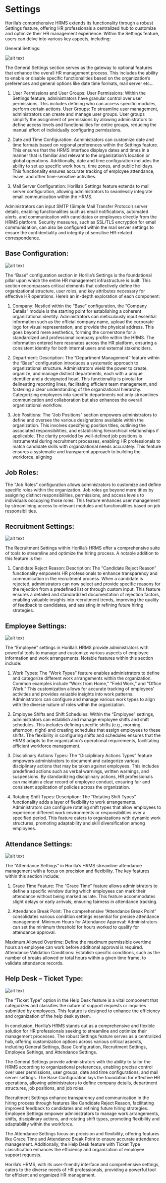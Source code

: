 # Settings
Horilla’s comprehensive HRMS extends its functionality through a robust Settings feature, offering HR professionals a centralized hub to customize and optimize their HR management experience. Within the Settings feature, users can delve into various key aspects, including:

General Settings:

![alt text](media/image.png)

The General Settings section serves as the gateway to optional features that enhance the overall HR management process. This includes the ability to enable or disable specific functionalities based on the organization’s preferences and general options like date time formats, mail server etc…

1. User Permissions and User Groups:
User Permissions: Within the Settings feature, administrators have granular control over user permissions. This includes defining who can access specific modules, perform certain actions.
User Groups: To streamline user management, administrators can create and manage user groups. User groups simplify the assignment of permissions by allowing administrators to define access levels and functionalities for entire groups, reducing the manual effort of individually configuring permissions.

2. Date and Time Configuration:
Administrators can customize date and time formats based on regional preferences within the Settings feature. This ensures that the HRMS interface displays dates and times in a manner that is familiar and relevant to the organization’s location or global operations.
Additionally, date and time configuration includes the ability to set up specific work hours, time zones, and public holidays. This functionality ensures accurate tracking of employee attendance, leave, and other time-sensitive activities.

3. Mail Server Configuration:
Horilla’s Settings feature extends to mail server configuration, allowing administrators to seamlessly integrate email communication within the HRMS.

Administrators can input SMTP (Simple Mail Transfer Protocol) server details, enabling functionalities such as email notifications, automated alerts, and communication with candidates or employees directly from the HRMS platform.
Security measures, such as SSL/TLS encryption for email communication, can also be configured within the mail server settings to ensure the confidentiality and integrity of sensitive HR-related correspondence.

## Base Configuration:

![alt text](media/image-1.png)

The “Base” configuration section in Horilla’s Settings is the foundational pillar upon which the entire HR management infrastructure is built. This section encompasses critical elements that collectively define the organizational structure, user roles, and key attributes necessary for effective HR operations. Here’s an in-depth exploration of each component:


1. Company:
Nestled within the “Base” configuration, the “Company Details” module is the starting point for establishing a coherent organizational identity. Administrators can meticulously input essential information such as the official company name, upload the corporate logo for visual representation, and provide the physical address. This goes beyond mere aesthetics, forming the cornerstone for a standardized and professional company profile within the HRMS. The information entered here resonates across the HR platform, ensuring a consistent identity for both internal users and external stakeholders.

2. Department:
Description: The “Department Management” feature within the “Base” configuration introduces a systematic approach to organizational structure. Administrators wield the power to create, organize, and manage distinct departments, each with a unique identifier and a designated head. This functionality is pivotal for delineating reporting lines, facilitating efficient team management, and fostering a clear understanding of the organizational hierarchy. Categorizing employees into specific departments not only streamlines communication and collaboration but also enhances the overall organizational workflow.

3. Job Positions:
The “Job Positions” section empowers administrators to define and oversee the various designations available within the organization. This involves specifying position titles, outlining the associated responsibilities, and establishing hierarchical relationships if applicable. The clarity provided by well-defined job positions is instrumental during recruitment processes, enabling HR professionals to match candidate skills with organizational needs accurately. This feature ensures a systematic and transparent approach to building the workforce, aligning

## Job Roles:
The “Job Roles” configuration allows administrators to customize and define specific roles within the organization. Job roles go beyond mere titles by assigning distinct responsibilities, permissions, and access levels to individuals occupying those roles. This feature enhances user management by streamlining access to relevant modules and functionalities based on job responsibilities.

## Recruitment Settings:

![alt text](media/image-2.png)

The Recruitment Settings within Horilla’s HRMS offer a comprehensive suite of tools to streamline and optimize the hiring process. A notable addition to this feature is the:

1. Candidate Reject Reason:
Description: The “Candidate Reject Reason” functionality empowers HR professionals to enhance transparency and communication in the recruitment process. When a candidate is rejected, administrators can now select and provide specific reasons for the rejection from a predefined list or through custom input. This feature ensures a detailed and standardized documentation of rejection factors, enabling valuable insights into recruitment trends, improving the quality of feedback to candidates, and assisting in refining future hiring strategies.

## Employee Settings:

![alt text](media/image-3.png)

The “Employee” settings in Horilla’s HRMS provide administrators with powerful tools to manage and customize various aspects of employee information and work arrangements. Notable features within this section include:

1. Work Types:
The “Work Types” feature enables administrators to define and categorize different work arrangements within the organization. Common examples include “Work from Home,” “Field Work,” and “Office Work.” This customization allows for accurate tracking of employees’ activities and provides valuable insights into work patterns. Administrators can configure and manage various work types to align with the diverse nature of roles within the organization.

2. Employee Shifts and Shift Schedules:
Within the “Employee” settings, administrators can establish and manage employee shifts and shift schedules. This includes defining specific shifts (e.g., morning, afternoon, night) and creating schedules that assign employees to these shifts. The flexibility in configuring shifts and schedules ensures that the HRMS adapts to the organization’s operational requirements, facilitating efficient workforce management.

3. Disciplinary Actions Types:
The “Disciplinary Actions Types” feature empowers administrators to document and categorize various disciplinary actions that may be taken against employees. This includes predefined actions such as verbal warnings, written warnings, and suspensions. By standardizing disciplinary actions, HR professionals can maintain a clear record of employee conduct, ensuring fair and consistent application of policies across the organization.

4. Rotating Shift Types:
Description: The “Rotating Shift Types” functionality adds a layer of flexibility to work arrangements. Administrators can configure rotating shift types that allow employees to experience different work environments or responsibilities over a specified period. This feature caters to organizations with dynamic work structures, promoting adaptability and skill diversification among employees.

## Attendance Settings:

![alt text](media/image-4.png)

The “Attendance Settings” in Horilla’s HRMS streamline attendance management with a focus on precision and flexibility. The key features within this section include:

1. Grace Time Feature:
The “Grace Time” feature allows administrators to define a specific window during which employees can mark their attendance without being marked as late. This feature accommodates slight delays or early arrivals, ensuring fairness in attendance tracking.

2. Attendance Break Point:
The comprehensive “Attendance Break Point” consolidates various condition settings essential for precise attendance management:
Minimum Hours for Attendance Approval: Administrators can set the minimum threshold for hours worked to qualify for attendance approval.

Maximum Allowed Overtime: Define the maximum permissible overtime hours an employee can work before additional approval is required.
Attendance Validation Conditions: Establish specific conditions, such as the number of breaks allowed or total hours within a given time frame, to validate attendance records.

## Help Desk – Ticket Type:

![alt text](media/image-5.png)

The “Ticket Type” option in the Help Desk feature is a vital component that categorizes and classifies the nature of support requests or inquiries submitted by employees. This feature is designed to enhance the efficiency and organization of the help desk system.

In conclusion, Horilla’s HRMS stands out as a comprehensive and flexible solution for HR professionals seeking to streamline and optimize their management processes. The robust Settings feature serves as a centralized hub, offering customization options across various critical aspects, including General Settings, Base Configuration, Recruitment Settings, Employee Settings, and Attendance Settings.

The General Settings provide administrators with the ability to tailor the HRMS according to organizational preferences, enabling precise control over user permissions, user groups, date and time configurations, and mail server settings. The Base Configuration lays the foundation for effective HR operations, allowing administrators to define company details, department structures, job positions, and job roles.

Recruitment Settings enhance transparency and communication in the hiring process through features like Candidate Reject Reason, facilitating improved feedback to candidates and refining future hiring strategies. Employee Settings empower administrators to manage work arrangements, shifts, disciplinary actions, and rotating shift types, promoting flexibility and adaptability within the workforce.

The Attendance Settings focus on precision and flexibility, offering features like Grace Time and Attendance Break Point to ensure accurate attendance management. Additionally, the Help Desk feature with Ticket Type classification enhances the efficiency and organization of employee support requests.

Horilla’s HRMS, with its user-friendly interface and comprehensive settings, caters to the diverse needs of HR professionals, providing a powerful tool for efficient and organized HR management.